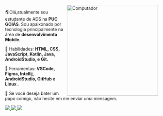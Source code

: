 <img src="https://raw.githubusercontent.com/iuricode/iuricode/e2c770cc339ae229fb82903c50d343fc4da5d38b/pc.svg" min-width="300px" max-width="300px" width="300px" align="right" alt="Computador">

<p align="left"> 
  🌎Olá,atualmente sou estudante de ADS na <strong>PUC GOIÁS</strong>. Sou apaixonado por tecnologia principalmente na área de <strong>desenvolvimento Mobile</strong>.
</p>

<p align="left">
  🦄 Habilidades: <strong>HTML, CSS, JavaScript, Kotlin, Java, AndroidStudio, e Git.</strong>
</p>

<p align="left">
  💼 Ferramentas: <strong>VSCode, Figma, Intellij, AndroidStudio, GitHub e Linux .</strong>
</p>

<p align="left">
  💌 Se você deseja bater um papo comigo, não hesite em me enviar uma mensagem.
</p>

<p align="left">
  <a href="https://www.instagram.com/pedrodeveloper/" alt="Instagram">
    <img src="https://img.shields.io/badge/-Instagram-1C1C1C?style=for-the-badge&logo=Instagram&logoColor=00FFFF&link=https://www.instagram.com/iuricode"/>
  </a>
  
  <a href="https://www.linkedin.com/in/pedro-developeer/" alt="Linkedin">
    <img src="https://img.shields.io/badge/-Linkedin-1C1C1C?style=for-the-badge&logo=Linkedin&logoColor=00FFFF&link=https://www.linkedin.com/in/iuricode"/>
  </a>
  
  <a href="https://discord.gg/pvDRtjsw" alt="Discord">
    <img src="https://img.shields.io/badge/-Discord-1C1C1C?style=for-the-badge&logo=Discord&logoColor=00FFFF&link=https://discord.gg/QevDJqCzaY"/>
  </a>
</p>  
